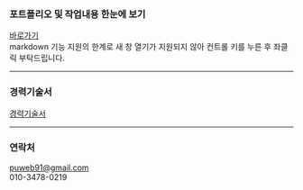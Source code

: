 ### 포트폴리오 및 작업내용 한눈에 보기

<a href="https://puweb91.github.io/portfolio/index.html" rel="noopener" target="_blank">바로가기</a><br>
markdown 기능 지원의 한계로 새 창 열기가 지원되지 않아 컨트롤 키를 누른 후 좌클릭 부탁드립니다.

---

### 경력기술서

<a href="https://github.com/puweb91/portfolio/blob/main/%EA%B2%BD%EB%A0%A5%EA%B8%B0%EC%88%A0%EC%84%9C_%EC%A0%95%ED%83%9C%EC%88%98.pdf" download>경력기술서</a>

---

### 연락처

puweb91@gmail.com<br>
010-3478-0219
